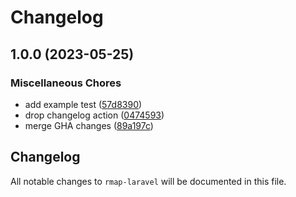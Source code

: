# Changelog

## 1.0.0 (2023-05-25)


### Miscellaneous Chores

* add example test ([57d8390](https://github.com/MicahDShackelford/rmap-laravel/commit/57d83907c30e09d3f192ce47b3b312b3398a7363))
* drop changelog action ([0474593](https://github.com/MicahDShackelford/rmap-laravel/commit/047459358d7a8b37c496ebe649efddd889d0d10e))
* merge GHA changes ([89a197c](https://github.com/MicahDShackelford/rmap-laravel/commit/89a197ca406104e2d13a199bb078e3c683f1d6f9))

## Changelog

All notable changes to `rmap-laravel` will be documented in this file.
